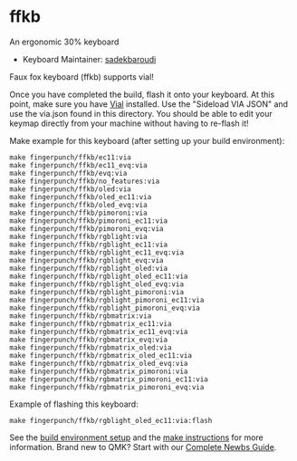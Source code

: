 # ffkb

An ergonomic 30% keyboard

* Keyboard Maintainer: [sadekbaroudi](https://github.com/sadekbaroudi)

Faux fox keyboard (ffkb) supports vial!

Once you have completed the build, flash it onto your keyboard. At this point, make sure you have [Vial](https://get.vial.today/) installed. Use the "Sideload VIA JSON" and use the via.json found in this directory. You should be able to edit your keymap directly from your machine without having to re-flash it!

Make example for this keyboard (after setting up your build environment):

    make fingerpunch/ffkb/ec11:via
    make fingerpunch/ffkb/ec11_evq:via
    make fingerpunch/ffkb/evq:via
    make fingerpunch/ffkb/no_features:via
    make fingerpunch/ffkb/oled:via
    make fingerpunch/ffkb/oled_ec11:via
    make fingerpunch/ffkb/oled_evq:via
    make fingerpunch/ffkb/pimoroni:via
    make fingerpunch/ffkb/pimoroni_ec11:via
    make fingerpunch/ffkb/pimoroni_evq:via
    make fingerpunch/ffkb/rgblight:via
    make fingerpunch/ffkb/rgblight_ec11:via
    make fingerpunch/ffkb/rgblight_ec11_evq:via
    make fingerpunch/ffkb/rgblight_evq:via
    make fingerpunch/ffkb/rgblight_oled:via
    make fingerpunch/ffkb/rgblight_oled_ec11:via
    make fingerpunch/ffkb/rgblight_oled_evq:via
    make fingerpunch/ffkb/rgblight_pimoroni:via
    make fingerpunch/ffkb/rgblight_pimoroni_ec11:via
    make fingerpunch/ffkb/rgblight_pimoroni_evq:via
    make fingerpunch/ffkb/rgbmatrix:via
    make fingerpunch/ffkb/rgbmatrix_ec11:via
    make fingerpunch/ffkb/rgbmatrix_ec11_evq:via
    make fingerpunch/ffkb/rgbmatrix_evq:via
    make fingerpunch/ffkb/rgbmatrix_oled:via
    make fingerpunch/ffkb/rgbmatrix_oled_ec11:via
    make fingerpunch/ffkb/rgbmatrix_oled_evq:via
    make fingerpunch/ffkb/rgbmatrix_pimoroni:via
    make fingerpunch/ffkb/rgbmatrix_pimoroni_ec11:via
    make fingerpunch/ffkb/rgbmatrix_pimoroni_evq:via

Example of flashing this keyboard:

    make fingerpunch/ffkb/rgblight_oled_ec11:via:flash

See the [build environment setup](https://docs.qmk.fm/#/getting_started_build_tools) and the [make instructions](https://docs.qmk.fm/#/getting_started_make_guide) for more information. Brand new to QMK? Start with our [Complete Newbs Guide](https://docs.qmk.fm/#/newbs).
